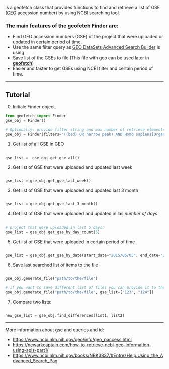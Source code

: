 is a geofetch class that provides functions to find and retrieve a list of GSE ([GEO](https://www.ncbi.nlm.nih.gov/geo/) accession number) by using NCBI searching tool.


### The main features of the geofetch Finder are:
- Find GEO accession numbers (GSE) of the project that were uploaded or updated in certain period of time.
- Use the same filter query as [GEO DataSets Advanced Search Builder](https://www.ncbi.nlm.nih.gov/gds/advanced) is using
- Save list of the GSEs to file (This file with geo can be used later in **[geofetch](http://geofetch.databio.org/en/latest/)**)
- Easier and faster to get GSEs using NCBI filter and certain period of time.


___
## Tutorial

0) Initiale Finder object. 
```python
from geofetch import Finder
gse_obj = Finder()

# Optionally: provide filter string and max number of retrieve elements
gse_obj = Finder(filters="((bed) OR narrow peak) AND Homo sapiens[Organism]", retmax=10)
```

1) Get list of all GSE in GEO 
```python

gse_list =  gse_obj.get_gse_all()

```

2) Get list of GSE that were uploaded and updated last week
```python

gse_list = gse_obj.get_gse_last_week() 

```

3) Get list of GSE that were uploaded and updated last 3 month
```python

gse_list = gse_obj.get_gse_last_3_month()

```

4) Get list of GSE that were uploaded and updated in las *number of days*
```python

# project that were uploaded in last 5 days:
gse_list = gse_obj.get_gse_by_day_count(5)

```

5) Get list of GSE that were uploaded in certain period of time
```python

gse_list = gse_obj.get_gse_by_date(start_date="2015/05/05", end_date="2020/05/05")

```

6) Save last searched list of items to the file
```python

gse_obj.generate_file("path/to/the/file")

# if you want to save different list of files you can provide it to the funciton
gse_obj.generate_file("path/to/the/file", gse_list=["123", "124"])

```

7) Compare two lists:
```python

new_gse_list = gse_obj.find_differences(list1, list2)

```

----

More information about gse and queries and id:
- https://www.ncbi.nlm.nih.gov/geo/info/geo_paccess.html
- https://newarkcaptain.com/how-to-retrieve-ncbi-geo-information-using-apis-part1/
- https://www.ncbi.nlm.nih.gov/books/NBK3837/#EntrezHelp.Using_the_Advanced_Search_Pag